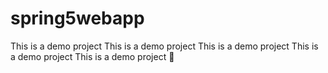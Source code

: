 # spring5webapp

This is a demo project
This is a demo project
This is a demo project
This is a demo project
This is a demo project :tada: 
